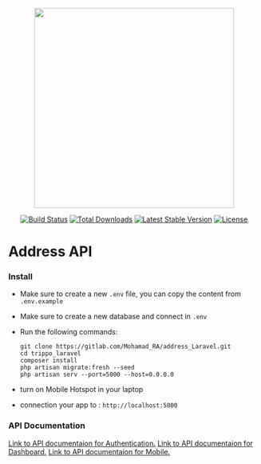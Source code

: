 <p align="center"><a href="https://laravel.com" target="_blank"><img src="https://raw.githubusercontent.com/laravel/art/master/logo-lockup/5%20SVG/2%20CMYK/1%20Full%20Color/laravel-logolockup-cmyk-red.svg" width="400"></a></p>

<p align="center">
<a href="https://travis-ci.org/laravel/framework"><img src="https://travis-ci.org/laravel/framework.svg" alt="Build Status"></a>
<a href="https://packagist.org/packages/laravel/framework"><img src="https://img.shields.io/packagist/dt/laravel/framework" alt="Total Downloads"></a>
<a href="https://packagist.org/packages/laravel/framework"><img src="https://img.shields.io/packagist/v/laravel/framework" alt="Latest Stable Version"></a>
<a href="https://packagist.org/packages/laravel/framework"><img src="https://img.shields.io/packagist/l/laravel/framework" alt="License"></a>
</p>

# Address API

### Install
*  Make sure to create a new `.env` file, you can copy the content from `.env.example `
*  Make sure to create a new database and connect in `.env`
*  Run the following commands:
    ```shell script
    git clone https://gitlab.com/Mohamad_RA/address_Laravel.git
    cd trippo_laravel
    composer install
    php artisan migrate:fresh --seed
    php artisan serv --port=5000 --host=0.0.0.0
    ```

*  turn on Mobile Hotspot in your laptop 
*  connection your app to : `http://localhost:5000`

### API Documentation
[Link to API documentaion for Authentication.](http://localhost:5000/api/docs/auth)
[Link to API documentaion for Dashboard.](http://localhost:5000/api/docs/dashboard)
[Link to API documentaion for Mobile.](http://localhost:5000/api/docs/mobile)

